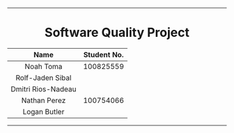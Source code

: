 <hr>
<div align="center">

# Software Quality Project

| Name | Student No. |
| :---: | :---: |
| Noah Toma | 100825559 |
| Rolf-Jaden Sibal | |
| Dmitri Rios-Nadeau | |
| Nathan Perez | 100754066 |
| Logan Butler | |

</div>
<hr>
